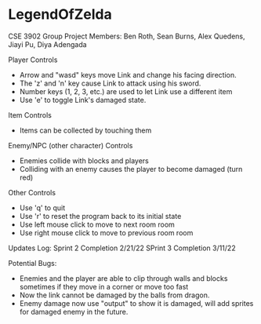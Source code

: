 # LegendOfZelda

CSE 3902 Group Project
Members: Ben Roth, Sean Burns, Alex Quedens, Jiayi Pu, Diya Adengada


Player Controls
- Arrow and "wasd" keys move Link and change his facing direction.
- The 'z' and 'n' key cause Link to attack using his sword.
- Number keys (1, 2, 3, etc.) are used to let Link use a different item
- Use 'e' to toggle Link's damaged state.

Item Controls
- Items can be collected by touching them

Enemy/NPC (other character) Controls
- Enemies collide with blocks and players
- Colliding with an enemy causes the player to become damaged (turn red)

Other Controls
- Use 'q' to quit 
- Use 'r' to reset the program back to its initial state
- Use left mouse click to move to next room room
- Use right mouse click to move to previous room room


Updates Log:
Sprint 2 Completion 2/21/22
SPrint 3 Completion 3/11/22

Potential Bugs:
- Enemies and the player are able to clip through walls and blocks sometimes if they move in a corner or move too fast
- Now the link cannot be damaged by the balls from dragon.
- Enemy damage now use "output" to show it is damaged, will add sprites for damaged enemy in the future.
